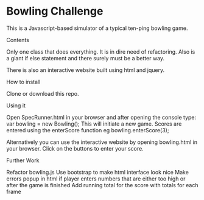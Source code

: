 
Bowling Challenge
=================

This is a Javascript-based simulator of a typical ten-ping bowling game.

Contents

Only one class that does everything. It is in dire need of refactoring.  Also is a giant if else statement and there surely must be a better way.

There is also an interactive website built using html and jquery.

How to install

Clone or download this repo.

Using it

Open SpecRunner.html in your browser and after opening the console type: var bowling = new Bowling();
This will initiate a new game.
Scores are entered using the enterScore function eg bowling.enterScore(3);

Alternatively you can use the interactive website by opening bowling.html in your browser. Click on the buttons to enter your score.

Further Work

Refactor bowling.js
Use bootstrap to make html interface look nice
Make errors popup in html if player enters numbers that are either too high or after the game is finished
Add running total for the score with totals for each frame

